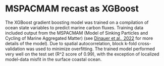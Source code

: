 <h1>MSPACMAM recast as XGBoost</h1>
<p>The XGBoost gradient boosting model was trained on a compilation of ocean state variables to predict marine carbon fluxes. Training data included output from the MSPACMAM (Model of Sinking Particles and Cycling of Marine Aggregated Matter) (see <a href="https://doi.org/10.1029/2021GB007131">Dinauer et al., 2022</a> for more details of the model). Due to spatial autocorrelation, block k-fold cross-validation was used to minimize overfitting. The trained model performed very well on the test set (R^2 score of 0.99), with the exception of localized model-data misfit in the surface coastal ocean.</p>

